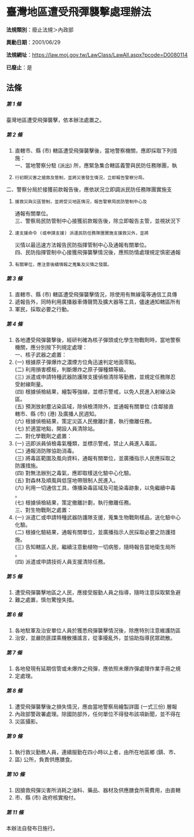 # 臺灣地區遭受飛彈襲擊處理辦法

**法規類別**：廢止法規＞內政部

**異動日期**：2001/06/29  

**法規網址**：https://law.moj.gov.tw/LawClass/LawAll.aspx?pcode=D0080114

**已廢止**：是



## 法條
##### 第 1 條
臺灣地區遭受飛彈襲擊，依本辦法處置之。

##### 第 2 條
1. 直轄市、縣 (市) 轄區遭受飛彈襲擊後，當地警察機關，應即採取下列措  
施：  
一、當地警察分駐 (派出) 所，應緊急集合轄區義警與民防任務隊團，執
1.     行初期災害之搶救及管制，並將災害發生情況，立即報告警察分局。  
二、警察分局於接獲前款報告後，應依狀況立即調派民防任務隊團實施支
1.     援救災與災區管制，並將受災地區情況，報告警察局民防管制中心及  
    通報有關單位。  
三、警察局民防管制中心接獲前款報告後，除立即報告主管，並視狀況下
1.     達支援命令 (或申請支援) 派遣民防任務隊團實施支援救災外，並將  
    災情以最迅速方法報告民防指揮管制中心及通報有關單位。  
四、民防指揮管制中心接獲飛彈襲擊情況後，應照防情處理規定慎密通報
1.     有關單位，應注意後續情報之蒐集及災情之發展。

##### 第 3 條
1. 直轄市、縣 (市) 轄區遭受飛彈襲擊情況，除使用有無線電等通信工具傳
1. 遞報告外，同時利用廣播器車傳聲筒及擴大器等工具，儘速通知轄區所有
1. 軍民，採取必要之行動。

##### 第 4 條
1. 各地遭受飛彈襲擊後，經研判確為核子彈頭或化學生物戰劑時，當地警察  
機關，應分別按下列規定處理：  
一、核子武器之處置：
1.  (一) 根據原子彈爆炸之濃煙方位角迅速判定地面零點。  
 (二) 利用損害模板，判斷爆炸之原子彈種類等級。  
 (三) 派遣或申請特種武器防護隊支援偵檢清除等勤務，並規定任務隊忍  
      受射線劑量。  
 (四) 根據偵檢結果，繪製等強線，並標示警戒，以免人民進入射線沾染  
      區。  
 (五) 預測放射塵沾染區域，除偵檢清除外，並通報有關單位 (含鄰接直  
      轄市、縣 (市)  (港) 及廣播人民週知。  
 (六) 根據偵檢結果，策定災區人民撤離計畫，執行撤離任務。  
 (七) 於適當地點，開設人員清除站。  
二、對化學戰劑之處置：
1.  (一) 迅即派員偵檢毒氣種類，並標示警戒，禁止人員進入毒區。  
 (二) 通報消防隊協助消毒。  
 (三) 將毒區範圍及風向資料，通報有關單位，並廣播指示人民應採取之  
      防護措施。  
 (四) 對無法辦別之毒氣，應即取樣送化驗中心化驗。  
 (五) 對森林及順風與低窪地帶限制人民進入。  
 (六) 利用一切通信工具，傳播染毒區域及可能染毒跡象，以免繼續中毒  
      。  
 (七) 根據偵檢結果，策定撤離計劃，執行撤離任務。  
三、對生物戰劑之處置：
1.  (一) 派遣ㄈ或申請特種武器防護隊支援，蒐集生物戰劑樣品，送化驗中心  
      化驗。  
 (二) 根據化驗結果，通報有關單位，並廣播指示人民採取必要之防護措  
      施。  
 (三) 告知轄區人民，繼續注意動植物一切病態，隨時報告當地衛生局所  
      。  
 (四) 派遣或申請技術人員支援清除任務。

##### 第 5 條
1. 遭受飛彈襲擊地區之人民，應接受服勤人員之指導，隨時注意採取緊急避
1. 難之處置，慎勿驚惶失措。

##### 第 6 條
1. 各地駐軍及治安單位人員於獲悉飛彈襲擊情況後，除應特別注意維護防區
1. 治安，並嚴防匪諜乘機散播謠言，從事擾亂外，並協助指導民眾疏散。

##### 第 7 條
1. 各地發現有延期信管或未爆炸之飛彈，應依照未爆炸彈處理作業手冊之規
1. 定處理。

##### 第 8 條
1. 遭受飛彈襲擊後之損失情況，應由當地警察局繪製詳圖 (一式三份) 層報
1. 內政部警政署處理。除國防部外，任何單位不得發布該項新聞，並不得在
1. 災區攝影。

##### 第 9 條
1. 執行救災勤務人員，連續服勤在四小時以上者，由所在地區鄉 (鎮、市、
1. 區) 公所，負責供應膳食。

##### 第 10 條
1. 因搶救飛彈災害所消耗之油料、藥品、器材及供應膳食所需費用，由直轄
1. 市、縣 (市) 政府核實撥付。

##### 第 11 條
本辦法自發布日施行。


